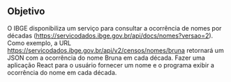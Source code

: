 ## Objetivo

O IBGE disponibiliza um serviço para consultar a ocorrência de nomes por décadas (https://servicodados.ibge.gov.br/api/docs/nomes?versao=2). Como exemplo, a URL https://servicodados.ibge.gov.br/api/v2/censos/nomes/bruna retornará um JSON com a ocorrência do nome Bruna em cada década. Fazer uma aplicação React para o usuário fornecer um nome e o programa exibir a ocorrência do nome em cada década.


